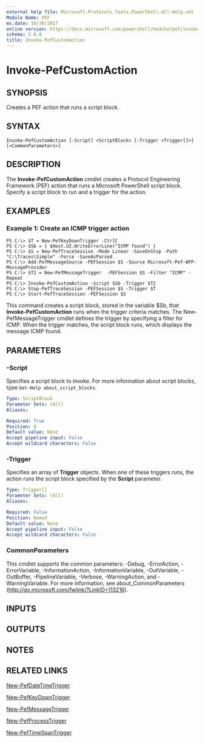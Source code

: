 ```yaml
---
external help file: Microsoft.Protocols.Tools.PowerShell.dll-Help.xml
Module Name: PEF
ms.date: 10/30/2017
online version: https://docs.microsoft.com/powershell/module/pef/invoke-pefcustomaction?view=windowsserver2012r2-ps&wt.mc_id=ps-gethelp
schema: 2.0.0
title: Invoke-PefCustomAction
---
```


# Invoke-PefCustomAction

## SYNOPSIS
Creates a PEF action that runs a script block.

## SYNTAX

```
Invoke-PefCustomAction [-Script] <ScriptBlock> [-Trigger <Trigger[]>] [<CommonParameters>]
```

## DESCRIPTION
The **Invoke-PefCustomAction** cmdlet creates a Protocol Engineering Framework (PEF) action that runs a Microsoft PowerShell script block.
Specify a script block to run and a trigger for the action.

## EXAMPLES

### Example 1: Create an ICMP trigger action
```
PS C:\> $T = New-PefKeyDownTrigger -CtrlC
PS C:\> $Sb = { $Host.UI.WriteErrorLine("ICMP found") }
PS C:\> $S = New-PefTraceSession -Mode Linear -SaveOnStop -Path "C:\Traces\Simple" -Force -SaveAsParsed
PS C:\> Add-PefMessageSource -PEFSession $S -Source Microsoft-Pef-WFP-MessageProvider
PS C:\> $T2 = New-PefMessageTrigger  -PEFSession $S -Filter "ICMP" -Repeat
PS C:\> Invoke-PefCustomAction -Script $Sb -Trigger $T2
PS C:\> Stop-PefTraceSession -PEFSession $S -Trigger $T
PS C:\> Start-PefTraceSession -PEFSession $S
```

This command creates a script block, stored in the variable $Sb, that **Invoke-PefCustomAction** runs when the trigger criteria matches.
The New-PefMessageTrigger cmdlet defines the trigger by specifying a filter for ICMP.
When the trigger matches, the script block runs, which displays the message ICMP found.

## PARAMETERS

### -Script
Specifies a script block to invoke.
For more information about script blocks, type `Get-Help about_script_blocks`.

```yaml
Type: ScriptBlock
Parameter Sets: (All)
Aliases: 

Required: True
Position: 0
Default value: None
Accept pipeline input: False
Accept wildcard characters: False
```

### -Trigger
Specifies an array of **Trigger** objects.
When one of these triggers runs, the action runs the script block specified by the **Script** parameter.

```yaml
Type: Trigger[]
Parameter Sets: (All)
Aliases: 

Required: False
Position: Named
Default value: None
Accept pipeline input: False
Accept wildcard characters: False
```

### CommonParameters
This cmdlet supports the common parameters: -Debug, -ErrorAction, -ErrorVariable, -InformationAction, -InformationVariable, -OutVariable, -OutBuffer, -PipelineVariable, -Verbose, -WarningAction, and -WarningVariable. For more information, see about_CommonParameters (http://go.microsoft.com/fwlink/?LinkID=113216).

## INPUTS

## OUTPUTS

## NOTES

## RELATED LINKS

[New-PefDateTimeTrigger](./New-PefDateTimeTrigger.md)

[New-PefKeyDownTrigger](./New-PefKeyDownTrigger.md)

[New-PefMessageTrigger](./New-PefMessageTrigger.md)

[New-PefProcessTrigger](./New-PefProcessTrigger.md)

[New-PefTimeSpanTrigger](./New-PefTimeSpanTrigger.md)

